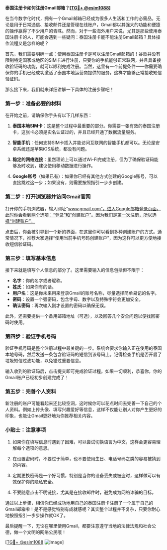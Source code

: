 **泰国注册卡如何注册Gmail邮箱？[[TG💪+ @esim1088](https://t.me/s/esim1088)]**

在当今数字化时代，拥有一个Gmail邮箱已经成为很多人生活和工作的必需品。无论是用于日常通信、接收邮件还是管理在线账户，Gmail都以其强大的功能和便捷的操作赢得了不少用户的青睐。然而，对于一些海外用户来说，尤其是那些使用泰国注册卡的人，可能会遇到一些疑问：泰国注册卡能不能注册Gmail邮箱？具体操作流程又是怎样的呢？

首先，我们需要明确一点：使用泰国注册卡是可以注册Gmail邮箱的！谷歌并没有限制特定国家或地区的SIM卡进行注册，只要你的手机能够正常联网，并且具备接收验证码的功能，就可以顺利完成注册。当然，这里有一个前提条件——你需要确保你的手机已经成功激活了泰国本地运营商提供的服务，这样才能够正常接收短信验证码。

那么接下来，我们就来详细讲解一下具体的注册步骤吧！

### 第一步：准备必要的材料

在开始之前，请确保你手头有以下几样东西：

1. **泰国本地SIM卡**：这是整个过程中最重要的部分。你需要一张有效的泰国注册卡，这张卡必须是实名认证过的，并且已经开通了数据流量服务。
   
2. **智能手机**：任何支持SIM卡插入并能访问互联网的智能手机都可以。无论是安卓系统还是苹果iOS系统，都没有问题。

3. **稳定的网络连接**：虽然理论上可以通过Wi-Fi完成注册，但为了确保验证码能够及时收到，建议使用移动数据进行操作。

4. **Google账号**（如果已有）：如果你已经有其他方式创建的Google账号，可以直接跳过这一步；如果没有，则需要按照指引一步步创建。

### 第二步：打开浏览器并访问Gmail官网

打开你的手机浏览器，输入网址“www.gmail.com”，进入Google邮箱登录页面。此时你会看到两个选项：“登录”和“创建账户”。因为我们是第一次注册，所以选择“创建账户”。

点击后，你会被引导到一个新的界面，在这里你可以看到多种创建账户的方式。通常情况下，推荐大家选择“使用当前手机号码创建账户”，因为这样可以更方便地接收短信验证码。

### 第三步：填写基本信息

接下来就是填写个人信息的部分了。这里需要输入的信息包括但不限于：

- **名字**：你的名字或者昵称。
- **姓氏**：如果你有的话。
- **用户名**：这是你未来用来登录Gmail的账号名称，尽量选择简单易记的名字。
- **密码**：设置一个强密码，包含字母、数字以及特殊字符会更加安全。
- **确认密码**：再次输入刚才设置的密码以确保无误。

此外，还需要提供一个备用邮箱地址（可选），以及回答几个安全问题以便找回密码时使用。

### 第四步：验证手机号码

验证手机号码是整个注册过程中最关键的一步。系统会要求你输入正在使用的泰国本地号码，然后发送一条包含验证码的短信到该号码上。记得检查手机是否开启了垃圾短信过滤功能，以免错过重要信息。

输入收到的验证码后，点击提交即可完成验证过程。如果一切顺利，恭喜你，你的Gmail账户已经初步创建完成了！

### 第五步：完善个人资料

新注册的账户可能看起来还比较空洞，这时候你可以花点时间去完善一下自己的个人资料。例如上传头像、填写兴趣爱好等信息，这样不仅能让别人对你产生更好的印象，也能让Gmail更好地为你推荐相关内容。

### 小贴士：注意事项

1. 如果你在填写信息时遇到了困难，可以尝试切换语言为中文，这样会更容易理解每个选项的意思。
   
2. 在设置密码时，不要过于简单，也不要使用生日、电话号码之类的容易被猜到的内容。

3. 定期更换密码是一个好习惯，特别是当你的设备丢失或被盗时，这样做可以有效保护你的隐私安全。

4. 不要随意点击不明链接，尤其是在接收邮件时，避免成为网络诈骗的目标。

通过以上步骤，相信你已经成功地用自己的泰国注册卡注册了一个属于自己的Gmail邮箱啦！是不是感觉特别有成就感呢？其实整个过程并不复杂，只要你耐心地按照指引一步步操作就OK了。

最后提醒一下，无论在哪里使用Gmail，都要注意遵守当地的法律法规和社会公德，做一个文明的网络公民哦！

[[TG💪+ @esim1088](https://t.me/s/esim1088) ![Image](https://i.postimg.cc/4NQfJmqS/Snipaste-2025-05-13-00-14-12.png)]